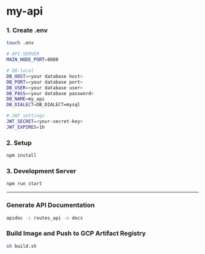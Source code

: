 # my-api

### 1. Create .env
```bash
touch .env
```

```bash
# API-SERVER
MAIN_NODE_PORT=8080

# DB-local
DB_HOST=<your database host>
DB_PORT=<your database port>
DB_USER=<your database user>
DB_PASS=<your database password>
DB_NAME=my_api
DB_DIALECT=DB_DIALECT=mysql

# JWT settings
JWT_SECRET=<your-secret-key>
JWT_EXPIRES=1h
```

### 2. Setup
```bash
npm install
```


### 3. Development Server
```bash
npm run start
```
---

### Generate API Documentation
```bash
apidoc -i routes_api -o docs
```

### Build Image and Push to GCP Artifact Registry
```bash
sh build.sh
```

